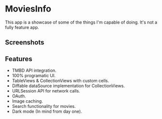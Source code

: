 # MoviesInfo
This app is a showcase of some of the things I'm capable of doing. It's not a fully feature app.

## Screenshots

## Features
* TMBD API integration.
* 100% programatic UI.
* TableViews & CollectionViews with custom cells.
* Diffable dataSource implementation for CollectionViews.
* URLSession API for network calls.
* OAuth.
* Image caching.
* Search functionality for movies.
* Dark mode (In mind from day one).
